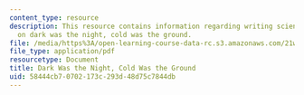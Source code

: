 ```yaml
---
content_type: resource
description: This resource contains information regarding writing science fiction
  on dark was the night, cold was the ground.
file: /media/https%3A/open-learning-course-data-rc.s3.amazonaws.com/21w-759-writing-science-fiction-spring-2016/58444cb70702173c293d48d75c7844db_MIT21W_759S16_DarkNight.pdf
file_type: application/pdf
resourcetype: Document
title: Dark Was the Night, Cold Was the Ground
uid: 58444cb7-0702-173c-293d-48d75c7844db
---
```

